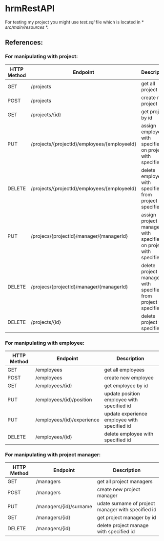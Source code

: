 # hrmRestAPI
For testing my project you might use *test.sql*  file which is located in * *src/main/resources* *.
## References:
### For manipulating with project:

| HTTP Method | Endpoint | Description |
| ------------- | ------------- |-------- |
| GET      | /projects                                      | get all project                                                        |
| POST     | /projects                                      | create new project
| GET      | /projects/{id}                                 | get project by id |
| PUT      | /projects/{projectId}/employees/{employeeId}   | assign employee with specified id on project with specified id |
| DELETE   | /projects/{projectId}/employees/{employeeId}   | delete employee with specified id from project with specified id |
| PUT      | /projecs/{projectId}/manager/{managerId}       | assign project manager with specified id on project with specified id |
| DELETE   | /projecs/{projectId}/manager/{managerId}       | delete project manager with specified id from project with specified id |
| DELETE   | /projects/{id}                                 | delete project with specified id |

### For manipulating with employee:

| HTTP Method | Endpoint | Description |
| ------------- | ------------- |-------- |
| GET      | /employees                                     | get all employees                                                     |
| POST     | /employees                                     | create new employee
| GET      | /employees/{id}                                 | get employee by id |
| PUT      | /employees/{id}/position                       | update position employee with specified id |
| PUT      | /employees/{id}/experience                     | update  experience employee with specified id |
| DELETE   | /employees/{id}                                 | delete employee with specified id |

### For manipulating with project manager:
| HTTP Method | Endpoint | Description |
| ------------- | ------------- |-------- |
| GET      | /managers                                     | get all project managers                                                   |
| POST     | /managers                                      | create new project manager
| PUT      | /managers/{id}/surname                         | udate surname of project manager with specified id  |
| GET       | /managers/{id}                                |  get  project manager  by id |
| DELETE   | /managers/{id}                                 | delete  project manage with specified id |
